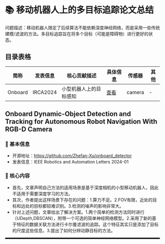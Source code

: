 # 📚 移动机器人上的多目标追踪论文总结

问题描述：移动机器人限定了后续算法不能依赖深度神经网络，而是采用一些传统建模/滤波的方法。多目标追踪旨在将多个目标（可能是障碍物）进行更好的状态。

## 目录表格
|       简称        | 发表信息 | 核心贡献描述                     | 具体信息 | 传感器       |  其他   |
|----------------------|--------------|----------------------------------|----------|--------------|------|
| Onboard      | IRCA2024 | 小型机器人上的目标感知       | [查看](#onboard) | camera | - |

<a id="onboard"></a>
## Onboard Dynamic-Object Detection and Tracking for Autonomous Robot Navigation With RGB-D Camera
### 🌟 基本信息
- 开源地址：https://github.com/Zhefan-Xu/onboard_detector
- 发表信息：IEEE Robotics and Automation Letters 2024-01

### 🎯 核心内容
- 首先，文章声明自己方法的适用场景是基于深度相机的小型移动机器人，因此不适用于需要深度学习的方法。
- 其次，作者提出这样场景下存在的问题：1.算力不足。2.FOV有限，近处的目标和远处的目标都较难识别。3.检测的噪声的影响非常大。
- 针对上述问题，文章给出了解决方案。1.两个简单的检测方法同时进行（UDepth,DBSCAN），附带一个可选的简单神经网络模型。2.采用了新的基于特征的数据关联方法进行卡尔曼滤波的追踪。这个特征其实只是添加了目标的尺度这些信息。3.提出了如何分辨动静目标的方法。

<hr style="height: 4px; border: none; background: black;">